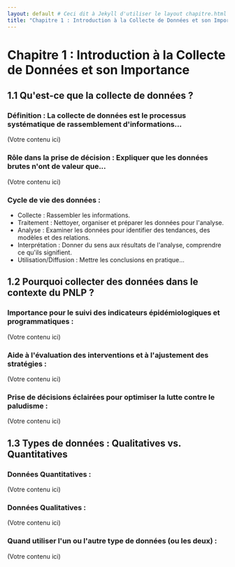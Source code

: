 ```yaml
---
layout: default # Ceci dit à Jekyll d'utiliser le layout chapitre.html
title: "Chapitre 1 : Introduction à la Collecte de Données et son Importance"
---
```


<a id="chapitre-1-titre"></a>
# Chapitre 1 : Introduction à la Collecte de Données et son Importance

<a id="1-1-definition"></a>
## 1.1 Qu'est-ce que la collecte de données ?

### Définition : La collecte de données est le processus systématique de rassemblement d'informations...
(Votre contenu ici)

### Rôle dans la prise de décision : Expliquer que les données brutes n'ont de valeur que...
(Votre contenu ici)

### Cycle de vie des données :
* Collecte : Rassembler les informations.
* Traitement : Nettoyer, organiser et préparer les données pour l'analyse.
* Analyse : Examiner les données pour identifier des tendances, des modèles et des relations.
* Interprétation : Donner du sens aux résultats de l'analyse, comprendre ce qu'ils signifient.
* Utilisation/Diffusion : Mettre les conclusions en pratique...

<a id="1-2-pourquoi-collecter"></a>
## 1.2 Pourquoi collecter des données dans le contexte du PNLP ?

### Importance pour le suivi des indicateurs épidémiologiques et programmatiques :
(Votre contenu ici)

### Aide à l'évaluation des interventions et à l'ajustement des stratégies :
(Votre contenu ici)

### Prise de décisions éclairées pour optimiser la lutte contre le paludisme :
(Votre contenu ici)

<a id="1-3-types-donnees"></a>
## 1.3 Types de données : Qualitatives vs. Quantitatives

### Données Quantitatives :
(Votre contenu ici)

### Données Qualitatives :
(Votre contenu ici)

### Quand utiliser l'un ou l'autre type de données (ou les deux) :
(Votre contenu ici)